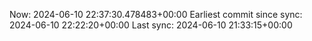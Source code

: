 Now: 2024-06-10 22:37:30.478483+00:00 Earliest commit since sync: 2024-06-10 22:22:20+00:00 Last sync: 2024-06-10 21:33:15+00:00
